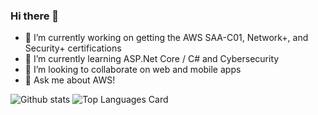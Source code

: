 ### Hi there 👋

- 🔭 I’m currently working on getting the AWS SAA-C01, Network+, and Security+ certifications
- 🌱 I’m currently learning ASP.Net Core / C# and Cybersecurity
- 👯 I’m looking to collaborate on web and mobile apps
- 💬 Ask me about AWS!

![Github stats](https://github-readme-stats.vercel.app/api?username=tbacon20&theme=highcontrast&show_icons=true&count_private=true) ![Top Languages Card](https://github-readme-stats.vercel.app/api/top-langs/?username=tbacon20&layout=compact)
